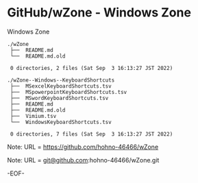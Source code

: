 # GitHub/wZone - Windows Zone

Windows Zone

    ./wZone
     ├──  README.md
     └──  README.md.old
     
     0 directories, 2 files (Sat Sep  3 16:13:27 JST 2022)

    ./wZone--Windows--KeyboardShortcuts
     ├──  MSexcelKeyboardShortcuts.tsv
     ├──  MSpowerpointKeyboardShortcuts.tsv
     ├──  MSwordKeyboardShortcuts.tsv
     ├──  README.md
     ├──  README.md.old
     ├──  Vimium.tsv
     └──  WindowsKeyboardShortcuts.tsv
     
     0 directories, 7 files (Sat Sep  3 16:13:27 JST 2022)


Note: URL = https://github.com/hohno-46466/wZone

Note: URL = git@github.com:hohno-46466/wZone.git

-EOF-
